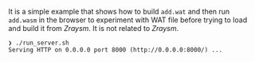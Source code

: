 It is a simple example that shows how to build `add.wat` and then run `add.wasm` in the browser to experiment with WAT file before trying to load and build it from *Zraysm*.
It is not related to *Zraysm*.

```shell
❯ ./run_server.sh
Serving HTTP on 0.0.0.0 port 8000 (http://0.0.0.0:8000/) ...
```

